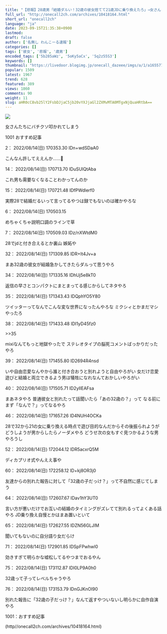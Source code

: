 ```yaml
---
title: "【悲報】28歳男「結婚ダルい！32歳の彼女捨てて21歳JDに乗り換えたろ」→女さん「！」ｼｭﾊﾞﾊﾞﾊﾞ "
full_url: "http://onecall2ch.com/archives/10418164.html"
short_url: "onecall2ch"
language: "ja"
date: 2023-09-15T21:35:38+0900
lastmod: 
draft: false
author: ['名無し わんこーる速報']
categories: []
tags: ['彼女', '悲報', '歳男']
encoded_tags: ['5b285aWz', '5oKy5aCx', '5q2z55S3']
keywords: []
thumbnail: "https://livedoor.blogimg.jp/onecall_dazeee/imgs/a/1/a1655770-s.jpg"
popular: 1509
latest: 1967
trend: 628
featured: 389
views: 1860
comments: 90
weight: 11
slug: aHR0cC8vb25lY2FsbDJjaC5jb20vYXJjaGl2ZXMvMTA0MTgxNjQuaHRtbA==
---
```


![](https://livedoor.blogimg.jp/onecall_dazeee/imgs/a/1/a1655770-s.jpg)

<div><p>女さんたちにバチクソ叩かれてしまう</p> <p class='name2'> 1001 おすすめ記事</p> <p class='name2'>2： 2022/08/14(日) 170353.30 IDn+wdSDaA0</p><p class='onecall'> こんなん許してええんか……🥺 </p> <p class='name2'>14： 2022/08/14(日) 170713.70 IDuSUlQtAba</p><p class='onecall'> これ男も需要なくなることわかってんのか </p> <p class='name2'>15： 2022/08/14(日) 170721.48 IDfPWdlerf0</p><p class='onecall'> 実際28で結婚だるいって言ってるやつは録でもないのは確かやろな </p> <p class='name2'>6： 2022/08/14(日) 170503.15 </p><p class='onecall'> めちゃくちゃ説明口調のラインで草 </p> <p class='name2'>7： 2022/08/14(日) 170509.03 IDz/nXWtdM0</p><p class='onecall'> 28でjdと付き合えるとか裏山 嫉妬や </p> <p class='name2'>32： 2022/08/14(日) 171309.85 IDR+It4Jv+a</p><p class='onecall'> まあ32歳の彼女が結婚急かしてきたらダルって思うやろ </p> <p class='name2'>34： 2022/08/14(日) 171335.16 IDhUj5e8kT0</p><p class='onecall'> 返信の早さとコンパクトにまとまってる感じからしてネタやろ </p> <p class='name2'>35： 2022/08/14(日) 171343.43 IDQphYO5Y80</p><p class='onecall'> ツイッターってなんでこんな変な世界になったんやろな ミクシィとかまだマシやったろ </p> <p class='name2'>38： 2022/08/14(日) 171433.48 IDI1yD45fz0</p><p class='onecall'> <p class='anchor'>>>35</p> mixiなんてもっと地獄やったで ステレオタイプの脳死コメントばっかりだったやろ </p> <p class='name2'>39： 2022/08/14(日) 171455.80 ID2694R4nsd</p><p class='onecall'> いや自由恋愛なんやから誰と付き合おうと別れようと自由やろがい 女だけ恋愛遊びと結婚と両立できるよう男は犠牲になれなんておかしいやろがい </p> <p class='name2'>40： 2022/08/14(日) 171505.71 ID2yIlEAFsa</p><p class='onecall'> まあネタやろ 普通彼女と別れたって話聞いたら「あの32歳の？」って なる前にまず「なんで？」ってなるやろ </p> <p class='name2'>46： 2022/08/14(日) 171657.26 ID4NUH4OCKa</p><p class='onecall'> 28で32から21の女に乗り換える時点で遊び目的なんだからその後振られようがどうしようが男からしたらノーダメやろ どうせ次の女もすぐ見つかるような男やろうし </p> <p class='name2'>52： 2022/08/14(日) 172044.12 IDR5acxrQ5M</p><p class='onecall'> ディカプリオ式やんええ事や </p> <p class='name2'>60： 2022/08/14(日) 172258.12 ID+kj8OR3j0</p><p class='onecall'> 友達からの別れた報告に対して「32歳の子だっけ？」って不自然に感じてしまう </p> <p class='name2'>64： 2022/08/14(日) 172607.67 IDav1hY3UT0</p><p class='onecall'> 言い方が悪いだけでお互いの結婚のタイミングがズレてて別れるってよくある話やろ JD乗り換え自慢とかはまあ置いといて </p> <p class='name2'>65： 2022/08/14(日) 172627.55 IDZN56GLJlM</p><p class='onecall'> 聞いてもないのに自分語り女だらけ </p> <p class='name2'>71： 2022/08/14(日) 172901.85 IDSpFPwhwl0</p><p class='onecall'> 効きすぎて明らかな嘘松してるやつまでおるやん </p> <p class='name2'>75： 2022/08/14(日) 173112.87 IDI0LP9A0h0</p><p class='onecall'> 32歳って子ってレベルちゃうやろ </p> <p class='name2'>76： 2022/08/14(日) 173153.79 IDnGJKnOI90</p><p class='onecall'> 別れた報告に「32歳の子だっけ？」なんて返すやついないし明らかに自作自演やろ </p> <p class='name2'>1001：おすすめ記事</p> </div>

(http//onecall2ch.com/archives/10418164.html)
